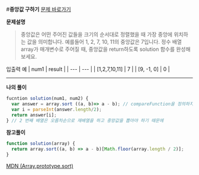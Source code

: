 #**중앙값 구하기**
[문제 바로가기](https://school.programmers.co.kr/learn/courses/30/lessons/120811)

**문제설명**

> 중앙값은 어떤 주어진 값들을 크기의 순서대로 정렬했을 때 가장 중앙에 위치하는 값을 의미합니다.
> 예를들어 1, 2, 7, 10, 11의 중앙값은 7입니다. 정수 배열 array가 매개변수로 주어질 때, 중앙값을 return하도록 solution 함수를 완성해보세요.

입출력 예
| num1 | result |
| --- | --- |
| [1,2,7,10,11] | 7 |
| [9, -1, 0] | 0 |

---

**나의 풀이**

```javascript
fucntion solution(num1, num2) {
  var answer = array.sort ((a, b)=> a - b); // compareFunction을 정의하지 않을 경우, 자동으로 문자열로 반환하고 유니코트 포인트 순서로 정렬된다.
  var i = parseInt(answer.length/2);
  return answer[i];
} // 2 번째 배열은 오름차순으로 재배열을 하고 중앙값을 뽑아야 하기 때문에
```

**참고풀이**

```javascript
function solution(array) {
  return array.sort((a, b) => a - b)[Math.floor(array.length / 2)];
}
```

[MDN (Array.prototype.sort)](https://developer.mozilla.org/ko/docs/Web/JavaScript/Reference/Global_Objects/Array/sort)
